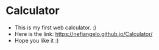# Calculator

- This is my first web calculator. :)
- Here is the link: https://nefiangelo.github.io/Calculator/
- Hope you like it :)
